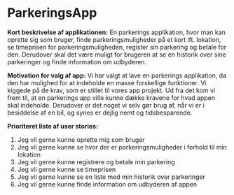 # ParkeringsApp

**Kort beskrivelse af applikationen:**
En parkerings applikation, hvor man kan oprette sig som bruger, finde parkeringsmuligheder på et kort ift. lokation, se timeprisen for parkeringsmuligheden, register sin parkering og betale for den. Derudover skal det være muligt for brugeren at se en historik over sine parkeringer og finde information om udbyderen.

**Motivation for valg af app:**
Vi har valgt at lave en parkerings applikation, da den har mulighed for at indeholde en masse forskellige funktioner. Vi kiggede på de krav, som er stillet til vores app projekt. Ud fra det kom vi frem til, at en parkerings app ville kunne dække kravene for hvad appen skal indeholde. Derudover er det noget vi selv gør brug af, når vi er i besiddelse af en bil, og synes er dejlig nemt og tidsbesparende.

**Prioriteret liste af user stories:**
1. Jeg vil gerne kunne oprette mig som bruger
2. Jeg vil gerne kunne se hvor der er parkeringsmuligheder i forhold til min lokation
3. Jeg vil gerne kunne registrere og betale min parkering
4. Jeg vil gerne kunne se timeprisen
5. Jeg vil gerne kunne se en liste med min historik over parkeringer
6. Jeg vil gerne kunne finde information om udbyderen af appen
